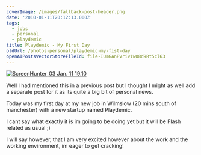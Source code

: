 ```yaml
---
coverImage: /images/fallback-post-header.png
date: '2010-01-11T20:12:13.000Z'
tags:
  - jobs
  - personal
  - playdemic
title: Playdemic - My First Day
oldUrl: /photos-personal/playdemic-my-fist-day
openAIPostsVectorStoreFileId: file-IUmGAnPVriv1wO8d9Rt5cl63
---
```


[![](/wp-content/uploads/2010/01/ScreenHunter_03-Jan.-11-19.10.jpg "ScreenHunter_03 Jan. 11 19.10")](/wp-content/uploads/2010/01/ScreenHunter_03-Jan.-11-19.10.jpg)

Well I had mentioned this in a previous post but I thought I might as well add a separate post for it as its quite a big bit of personal news.

<!-- more -->

Today was my first day at my new job in Wilmslow (20 mins south of manchester) with a new startup named Playdemic.

I cant say what exactly it is im going to be doing yet but it will be Flash related as usual ;)

I will say however, that I am very excited however about the work and the working environment, im eager to get cracking!
